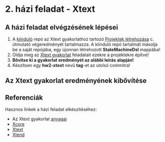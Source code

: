 # 2. házi feladat - Xtext

## A házi feladat elvégzésének lépései

1. A [kiinduló](https://github.com/MDSDLab/mdsd-2024-xtext-hw) repó az Xtext gyakorlathoz tartozó [Projektek létrehozása](../../practice/practice_03/GY3-Xtext-Projektek.pdf) c. útmutató végeredményét tartalmazza. A kiinduló repó tartalmát másolja be a saját repójába, egy újonnan létrehozott **StateMachineDsl** mappába! 
2. Oldja meg az [Xtext gyakorlat](../../practice/practice_03/GY3-Xtext-Utmutato.pdf) feladatait ezekre a projektekre építve!
3. **Bővítse ki a gyakorlat eredményét az alábbi leírás alapján!**
4. Készítsen egy **hw2-xtext** nevű **tag**-et az utolsó commitra!

## Az Xtext gyakorlat eredményének kibővítése


## Referenciák

Hasznos linkek a házi feladat elkészítéséhez:

* Az Xtext gyakorlat [anyagai](../../practice/practice_03)
* [Xcore](https://wiki.eclipse.org/Xcore)
* [Xtext](https://eclipse.dev/Xtext/documentation/301_grammarlanguage.html)
* [Xtend](https://eclipse.dev/Xtext/xtend/documentation/203_xtend_expressions.html#templates)

